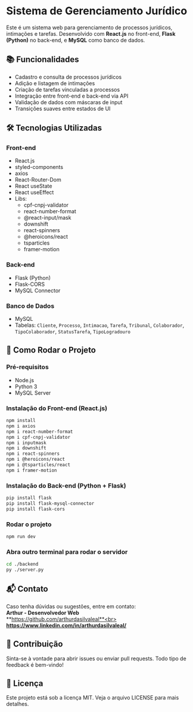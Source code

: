# Sistema de Gerenciamento Jurídico

Este é um sistema web para gerenciamento de processos jurídicos, intimações e tarefas. Desenvolvido com **React.js** no front-end, **Flask (Python)** no back-end, e **MySQL** como banco de dados.

## 📚 Funcionalidades

- Cadastro e consulta de processos jurídicos
- Adição e listagem de intimações
- Criação de tarefas vinculadas a processos
- Integração entre front-end e back-end via API
- Validação de dados com máscaras de input
- Transições suaves entre estados de UI

## 🛠️ Tecnologias Utilizadas

### Front-end
- React.js
- styled-components
- axios
- React-Router-Dom
- React useState
- React useEffect
- Libs:
  - cpf-cnpj-validator
  - react-number-format
  - @react-input/mask
  - downshift
  - react-spinners
  - @heroicons/react
  - tsparticles
  - framer-motion


### Back-end
- Flask (Python)
- Flask-CORS
- MySQL Connector

### Banco de Dados
- MySQL
- Tabelas: `Cliente`, `Processo`, `Intimacao`, `Tarefa`, `Tribunal`, `Colaborador`, `TipoColaborador`, `StatusTarefa`, `TipoLogradouro` 

## 🚀 Como Rodar o Projeto

### Pré-requisitos
- Node.js
- Python 3
- MySQL Server

### Instalação do Front-end (React.js)

```bash
npm install
npm i axios
npm i react-number-format
npm i cpf-cnpj-validator
npm i inputmask
npm i downshift
npm i react-spinners
npm i @heroicons/react
npm i @tsparticles/react
npm i framer-motion
```

### Instalação do Back-end (Python + Flask)
```bash
pip install flask
pip install flask-mysql-connector
pip install flask-cors
```

### Rodar o projeto
```bash
npm run dev
```

### Abra outro terminal para rodar o servidor

```bash
cd ./backend
py ./server.py
```

## 📬 Contato
Caso tenha dúvidas ou sugestões, entre em contato:<br>
**Arthur - Desenvolvedor Web**<br>
**https://github.com/arthurdasilvaleal**<br>
**https://www.linkedin.com/in/arthurdasilvaleal/**

## 🤝 Contribuição
Sinta-se à vontade para abrir issues ou enviar pull requests. Todo tipo de feedback é bem-vindo!

## 📄 Licença
Este projeto está sob a licença MIT. Veja o arquivo LICENSE para mais detalhes.